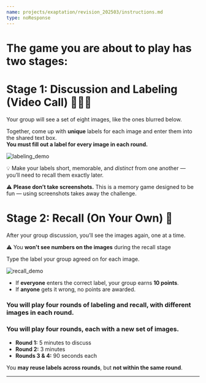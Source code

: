 ```yaml
---
name: projects/exaptation/revision_202503/instructions.md
type: noResponse
---
```


# The game you are about to play has two stages:

# Stage 1: Discussion and Labeling (Video Call) 👤👤👤

Your group will see a set of eight images, like the ones blurred below.

Together, come up with **unique** labels for each image and enter them into the shared text box.  
**You must fill out a label for every image in each round.**

![labeling_demo](projects/exaptation/revision_202503/instructions_demo_labeling.jpg)

💡 Make your labels short, memorable, and _distinct_ from one another — you’ll need to recall them exactly later.

⚠️ **Please don’t take screenshots.** This is a memory game designed to be fun — using screenshots takes away the challenge.

# Stage 2: Recall (On Your Own) 👤

After your group discussion, you’ll see the images again, one at a time.

⚠️ You **won't see numbers on the images** during the recall stage

Type the label your group agreed on for each image.

![recall_demo](projects/exaptation/revision_202503/instructions_demo_recall.jpg)

- If **everyone** enters the correct label, your group earns **10 points**.
- If **anyone** gets it wrong, no points are awarded.

### You will play four rounds of labeling and recall, with different images in each round.

### You will play four rounds, each with a new set of images.

- **Round 1:** 5 minutes to discuss
- **Round 2:** 3 minutes
- **Rounds 3 & 4:** 90 seconds each

You **may reuse labels across rounds**, but **not within the same round**.

---
